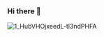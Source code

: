 ### Hi there 👋

<!--
**zakyprogramador/zakyprogramador** is a ✨ _special_ ✨ repository because its `README.md` (this file) appears on your GitHub profile.

Here are some ideas to get you started:

- 🔭 I’m currently working on ...
- 🌱 I’m currently learning ...
- 👯 I’m looking to collaborate on ...
- 🤔 I’m looking for help with ...
- 💬 Ask me about ...
- 📫 How to reach me: ...
- 😄 Pronouns: ...
- ⚡ Fun fact: ...
-->
![1_HubVHOjxeedL-tl3ndPHFA](https://user-images.githubusercontent.com/98345385/165127616-e1180876-96ab-4813-ae8b-cdc73558803d.gif)
